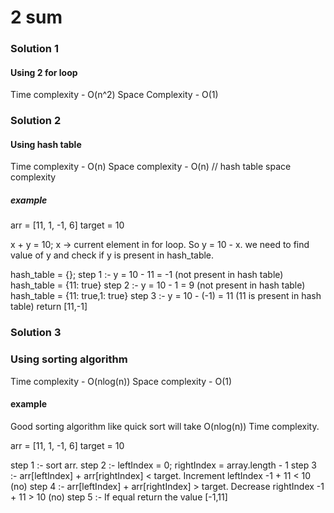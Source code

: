 # 2 sum

### Solution 1 

#### Using 2 for loop

Time complexity - O(n^2)
Space Complexity - O(1)

### Solution 2

#### Using hash table

Time complexity - O(n)
Space complexity - O(n) // hash table space complexity

##### example 

arr = [11, 1, -1, 6]
target = 10
 
x + y = 10;
x -> current element in for loop. So y = 10 - x. 
we need to find value of y and check if y is present in hash_table.

hash_table = {};
step 1 :-  y = 10 - 11 = -1 (not present in hash table)
        hash_table = {11: true}
step 2 :-  y = 10 - 1 = 9 (not present in hash table)
        hash_table = {11: true,1: true}
step 3 :-  y = 10 - (-1) = 11 (11 is present in hash table)
        return [11,-1]

### Solution 3

### Using sorting algorithm

Time complexity - O(nlog(n))
Space complexity - O(1)

#### example
Good sorting algorithm like quick sort will take O(nlog(n)) Time complexity.

arr = [11, 1, -1, 6]
target = 10

step 1 :- sort arr.
step 2 :- leftIndex = 0; rightIndex = array.length - 1
step 3 :- arr[leftIndex] + arr[rightIndex] < target. Increment leftIndex
          -1 + 11 < 10 (no)
step 4 :- arr[leftIndex] + arr[rightIndex] > target. Decrease rightIndex
          -1 + 11 > 10 (no)
step 5 :- If equal return the value [-1,11]
